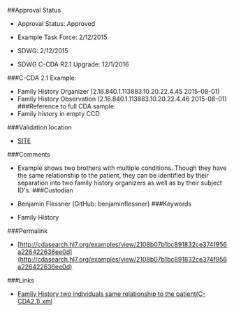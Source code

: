 ##Approval Status 

* Approval Status: Approved
* Example Task Force: 2/12/2015
* SDWG: 2/12/2015

* SDWG C-CDA R2.1 Upgrade: 12/1/2016    

###C-CDA 2.1 Example: 
 

* Family History Organizer (2.16.840.1.113883.10.20.22.4.45 2015-08-01)
* Family History Observation (2.16.840.1.113883.10.20.22.4.46 2015-08-01)
###Reference to full CDA sample:
* Family history in empty CCD


###Validation location

* [SITE](https://sitenv.org/sandbox-ccda/ccda-validator)


###Comments

* Example shows two brothers with multiple conditions. Though they have the same relationship to the patient, they can be identified by their separation into two family history organizers as well as by their subject ID's.
###Custodian

* Benjamin Flessner (GitHub: benjaminflessner)
###Keywords

* Family History

###Permalink 

* [http://cdasearch.hl7.org/examples/view/2108b07b1bc891832ce374f956a226422636ee0d](http://cdasearch.hl7.org/examples/view/2108b07b1bc891832ce374f956a226422636ee0d)

###Links 

* [Family History two individuals same relationship to the patient(C-CDA2.1).xml](https://github.com/HL7/C-CDA-Examples/tree/master/Family%20History/Family%20History%20two%20individuals%20same%20relationship%20to%20the%20patient/Family%20History%20two%20individuals%20same%20relationship%20to%20the%20patient%28C-CDA2.1%29.xml)
